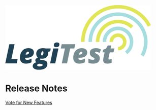 ﻿![](images/_LegiTestBanner.png)

# Release Notes

[Vote for New Features](http://pragmaticworks.uservoice.com/)

